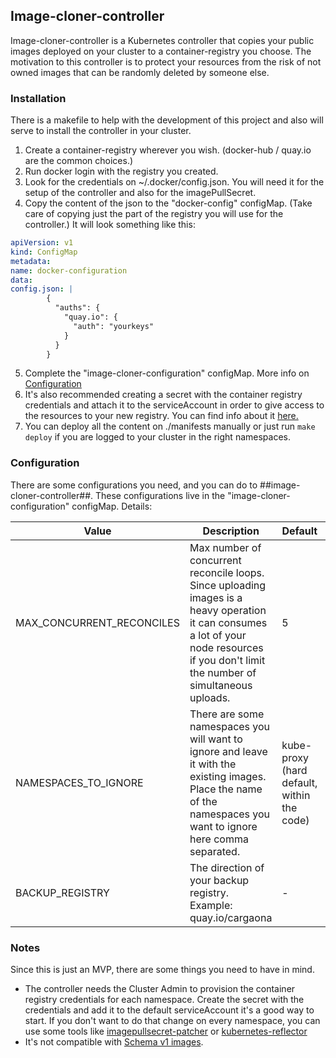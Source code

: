 ## Image-cloner-controller

Image-cloner-controller is a Kubernetes controller that copies your public images deployed on your cluster to a container-registry you choose.
The motivation to this controller is to protect your resources from the risk of not owned images that can be randomly deleted by someone else.

### Installation
There is a makefile to help with the development of this project and also will serve to install the controller in your cluster.
1. Create a container-registry wherever you wish. (docker-hub / quay.io are the common choices.)
2. Run docker login with the registry you created.
3. Look for the credentials on ~/.docker/config.json. You will need it for the setup of the controller and also for the imagePullSecret. 
4. Copy the content of the json to the "docker-config" configMap. (Take care of copying just the part of the registry you will use for the controller.)
  It will look something like this:
```yaml
apiVersion: v1
kind: ConfigMap
metadata:
name: docker-configuration
data:
config.json: |
        {
          "auths": {
            "quay.io": {
              "auth": "yourkeys"
            }
          }
        }
```
5. Complete the "image-cloner-configuration" configMap. More info on [Configuration](#Configuration)
5. It's also recommended creating a secret with the container registry credentials and attach it to the serviceAccount in order to give access to the resources to your new registry. You can find info about it [here.](https://kubernetes.io/docs/tasks/configure-pod-container/configure-service-account/#add-imagepullsecrets-to-a-service-account)
7. You can deploy all the content on ./manifests manually or just run ```make deploy``` if you are logged to your cluster in the right namespaces.


### Configuration
There are some configurations you need, and you can do to  ##image-cloner-controller##.
These configurations live in the "image-cloner-configuration" configMap.
Details:

| Value | Description | Default | Optional |
| ----  | ---         | ---     | ---      |
|MAX_CONCURRENT_RECONCILES| Max number of concurrent reconcile loops. Since uploading images is a heavy operation it can consumes a lot of your node resources if you don't limit the number of simultaneous uploads. | 5|
|NAMESPACES_TO_IGNORE | There are some namespaces you will want to ignore and leave it with the existing images. Place the name of the namespaces you want to ignore here comma separated. | kube-proxy (hard default, within the code) |  
|BACKUP_REGISTRY | The direction of your backup registry. Example: quay.io/cargaona |  - | No |
### Notes
Since this is just an MVP, there are some things you need to have in mind.

- The controller needs the Cluster Admin to provision the container registry credentials for each namespace. Create the secret with the credentials and add it to the default serviceAccount it's a good way to start. If you don't want to do that change on every namespace, you can use some tools like [imagepullsecret-patcher](https://github.com/titansoft-pte-ltd/imagepullsecret-patcher) or [kubernetes-reflector](https://github.com/EmberStack/kubernetes-reflector)
- It's not compatible with [Schema v1 images](https://docs.docker.com/registry/spec/deprecated-schema-v1/).


